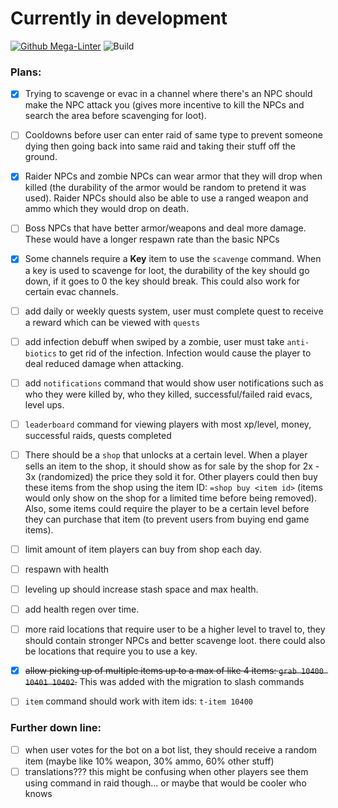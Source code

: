 # Currently in development

[![Github Mega-Linter](https://github.com/blobfysh/project-z/workflows/Lint%20Code/badge.svg)](https://github.com/nvuillam/mega-linter)
![Build](https://github.com/blobfysh/project-z/workflows/Build/badge.svg)

### Plans:

- [x] Trying to scavenge or evac in a channel where there's an NPC should make the NPC attack you (gives more incentive to kill the NPCs and search the area before scavenging for loot).

- [ ] Cooldowns before user can enter raid of same type to prevent someone dying then going back into same raid and taking their stuff off the ground.

- [x] Raider NPCs and zombie NPCs can wear armor that they will drop when killed (the durability of the armor would be random to pretend it was used). Raider NPCs should also be able to use a ranged weapon and ammo which they would drop on death.

- [ ] Boss NPCs that have better armor/weapons and deal more damage. These would have a longer respawn rate than the basic NPCs

- [x] Some channels require a **Key** item to use the `scavenge` command. When a key is used to scavenge for loot, the durability of the key should go down, if it goes to 0 the key should break. This could also work for certain evac channels.

- [ ] add daily or weekly quests system, user must complete quest to receive a reward which can be viewed with `quests`

- [ ] add infection debuff when swiped by a zombie, user must take `anti-biotics` to get rid of the infection. Infection would cause the player to deal reduced damage when attacking.

- [ ] add `notifications` command that would show user notifications such as who they were killed by, who they killed, successful/failed raid evacs, level ups.

- [ ] `leaderboard` command for viewing players with most xp/level, money, successful raids, quests completed

- [ ] There should be a `shop` that unlocks at a certain level. When a player sells an item to the shop, it should show as for sale by the shop for 2x - 3x (randomized) the price they sold it for. Other players could then buy these items from the shop using the item ID: `=shop buy <item id>` (items would only show on the shop for a limited time before being removed). Also, some items could require the player to be a certain level before they can purchase that item (to prevent users from buying end game items).
- [ ] limit amount of item players can buy from shop each day.
- [ ] respawn with health
- [ ] leveling up should increase stash space and max health.
- [ ] add health regen over time.
- [ ] more raid locations that require user to be a higher level to travel to, they should contain stronger NPCs and better scavenge loot. there could also be locations that require you to use a key.
- [x] ~~allow picking up of multiple items up to a max of like 4 items: `grab 10400 10401 10402`.~~ This was added with the migration to slash commands
- [ ] `item` command should work with item ids: `t-item 10400`

### Further down line:
- [ ] when user votes for the bot on a bot list, they should receive a random item (maybe like 10% weapon, 30% ammo, 60% other stuff)
- [ ] translations??? this might be confusing when other players see them using command in raid though... or maybe that would be cooler who knows
